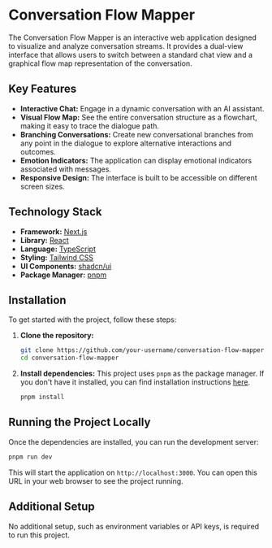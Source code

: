 # Conversation Flow Mapper

The Conversation Flow Mapper is an interactive web application designed to visualize and analyze conversation streams. It provides a dual-view interface that allows users to switch between a standard chat view and a graphical flow map representation of the conversation.

## Key Features

- **Interactive Chat:** Engage in a dynamic conversation with an AI assistant.
- **Visual Flow Map:** See the entire conversation structure as a flowchart, making it easy to trace the dialogue path.
- **Branching Conversations:** Create new conversational branches from any point in the dialogue to explore alternative interactions and outcomes.
- **Emotion Indicators:** The application can display emotional indicators associated with messages.
- **Responsive Design:** The interface is built to be accessible on different screen sizes.

## Technology Stack

- **Framework:** [Next.js](https://nextjs.org/)
- **Library:** [React](https://react.dev/)
- **Language:** [TypeScript](https://www.typescriptlang.org/)
- **Styling:** [Tailwind CSS](https://tailwindcss.com/)
- **UI Components:** [shadcn/ui](https://ui.shadcn.com/)
- **Package Manager:** [pnpm](https://pnpm.io/)

## Installation

To get started with the project, follow these steps:

1.  **Clone the repository:**
    ```bash
    git clone https://github.com/your-username/conversation-flow-mapper.git
    cd conversation-flow-mapper
    ```

2.  **Install dependencies:**
    This project uses `pnpm` as the package manager. If you don't have it installed, you can find installation instructions [here](https://pnpm.io/installation).
    ```bash
    pnpm install
    ```

## Running the Project Locally

Once the dependencies are installed, you can run the development server:

```bash
pnpm run dev
```

This will start the application on `http://localhost:3000`. You can open this URL in your web browser to see the project running.

## Additional Setup

No additional setup, such as environment variables or API keys, is required to run this project.
